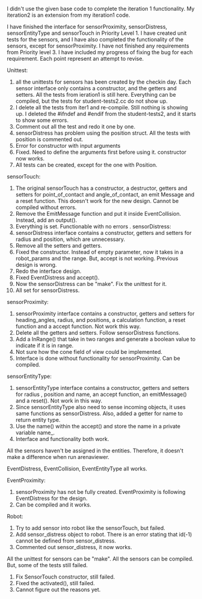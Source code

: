 I didn't use the given base code to complete the iteration 1 functionality. My iteration2 is an extension from my iteration1 code.

I have finished the interface for sensorProximity, sensorDistress, sensorEntityType and sensorTouch in Priority Level 1. I have created unit tests for the sensors, and I have also completed the functionality of the sensors, except for sensorProximity. I have not finished any requirements from Priority level 3. I have included my progress of fixing the bug for each requirement. Each point represent an attempt to revise.

Unittest:
1. all the unittests for sensors has been created by the checkin day. Each sensor interface only contains a constructor, and the getters and setters. All the tests from ieration1 is still here. Everything can be compiled, but the tests for student-tests2.cc do not show up.
2. I delete all the tests from iter1 and re-compile. Still nothing is showing up. I deleted the #ifndef and #endif from the student-tests2, and it starts to show some errors.
3. Comment out all the test and redo it one by one.
4. sensorDistress has problem using the position struct. All the tests with position is commented out.
5. Error for constructor with input arguments
6. Fixed. Need to define the arguments first before using it. constructor now works.
7. All tests can be created, except for the one with Position.

sensorTouch:
1. The original sensorTouch has a constructor, a destructor, getters and setters for point_of_contact and angle_of_contact, an emit Message and a reset function. This doesn't work for the new design. Cannot be compiled without errors.
2. Remove the EmitMessage function and put it inside EventCollision. Instead, add an output().
3. Everything is set. Functionable with no errors
.
sensorDistress:
1. sensorDistress interface contains a constructor, getters and setters for radius and position, which are unnecessary.
2. Remove all the setters and getters.
3. Fixed the constructor. Instead of empty parameter, now it takes in a robot_params and the range. But, accept is not working. Previous design is wrong.
4. Redo the interface design.
5. Fixed EventDistress and accept().
6. Now the sensorDistress can be "make". Fix the unittest for it.
7. All set for sensorDistress.

sensorProximity:
1. sensorProximity interface contains a constructor, getters and setters for heading_angles, radius, and positions, a calculation function, a reset function and a accept function. Not work this way.
2. Delete all the getters and setters. Follow sensorDistress functions.
3. Add a InRange() that take in two ranges and generate a boolean value to indicate if it is in range.
4. Not sure how the cone field of view could be implemented.
5. Interface is done without functionality for sensorProximity. Can be compiled.

sensorEntityType:
1. sensorEntityType interface contains a constructor, getters and setters for radius , position and name, an accept function, an emitMessage() and a reset(). Not work in this way.
2. Since sensorEntityType also need to sense incoming objects, it uses same functions as sensorDistress. Also, added a getter for name to return entity type.
3. Use the name() within the accept() and store the name in a private variable name_.
4. Interface and functionality both work.

All the sensors haven't be assigned in the entities. Therefore, it doesn't make a difference when run arenaviewer.

EventDistress, EventCollision, EventEntityType all works.

EventProximity:
1. sensorProximity has not be fully created. EventProximity is following EventDistress for the design.
2. Can be compiled and it works.

Robot:
1. Try to add sensor into robot like the sensorTouch, but failed.
2. Add sensor_distress object to robot. There is an error stating that id(-1) cannot be defined from sensor_distress.
3. Commented out sensor_distress, it now works.

All the unittest for sensors can be "make". All the sensors can be compiled. But, some of the tests still failed.
1. Fix SensorTouch constructor, still failed.
2. Fixed the activated(), still failed.
3. Cannot figure out the reasons yet. 

